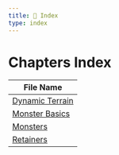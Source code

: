 ```yaml
---
title: 📑 Index
type: index
---
```


# Chapters Index

| File Name                               |
| --------------------------------------- |
| [Dynamic Terrain](../Dynamic%20Terrain) |
| [Monster Basics](../Monster%20Basics)   |
| [Monsters](../Monsters)                 |
| [Retainers](../Retainers)               |
